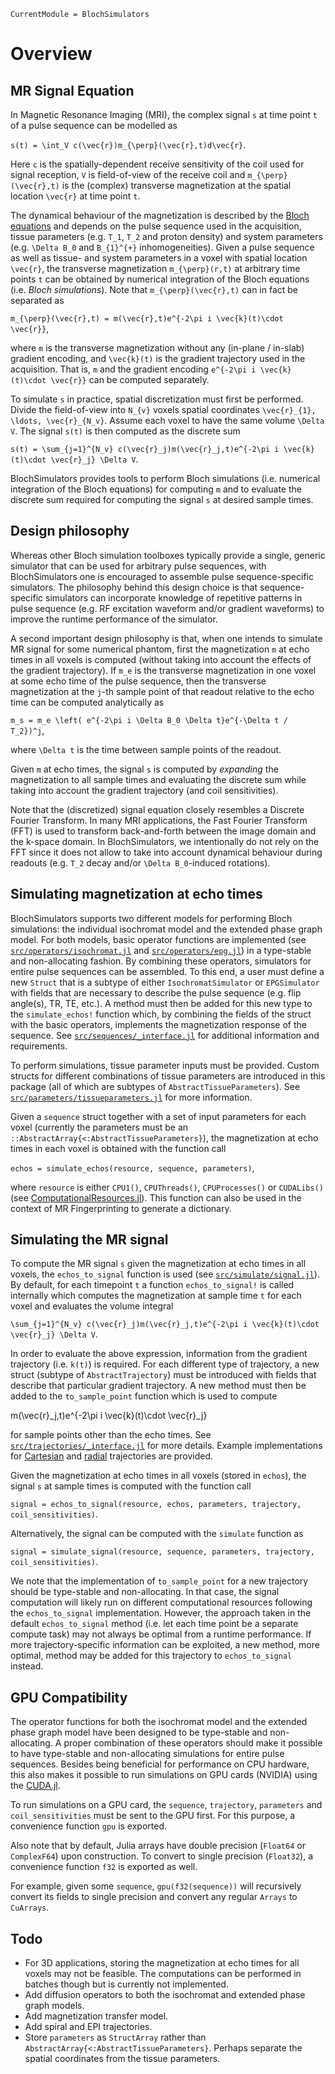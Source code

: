 ```@meta
CurrentModule = BlochSimulators
```

# Overview

## MR Signal Equation

In Magnetic Resonance Imaging (MRI), the complex signal ``s`` at time point ``t`` of a pulse sequence can be modelled as

``s(t) = \int_V c(\vec{r})m_{\perp}(\vec{r},t)d\vec{r}``.

Here ``c`` is the spatially-dependent receive sensitivity of the coil used for signal reception, ``V`` is field-of-view of the receive coil and ``m_{\perp}(\vec{r},t)`` is the (complex) transverse magnetization at the spatial location ``\vec{r}`` at time point ``t``.

The dynamical behaviour of the magnetization is described by the [Bloch equations](https://en.wikipedia.org/wiki/Bloch_equations) and depends on the pulse sequence used in the acquisition, tissue parameters (e.g. ``T_1``, ``T_2`` and proton density) and system parameters (e.g. ``\Delta B_0`` and `B_{1}^{+}` inhomogeneities). Given a pulse sequence as well as tissue- and system parameters in a voxel with spatial location ``\vec{r}``, the transverse magnetization ``m_{\perp}(r,t)`` at arbitrary time points ``t`` can be obtained by numerical integration of the Bloch equations (i.e. _Bloch simulations_). Note that ``m_{\perp}(\vec{r},t)`` can in fact be separated as

``m_{\perp}(\vec{r},t) = m(\vec{r},t)e^{-2\pi i \vec{k}(t)\cdot \vec{r}}``,

where ``m`` is the transverse magnetization without any (in-plane / in-slab) gradient encoding, and ``\vec{k}(t)`` is the gradient trajectory used in the acquisition. That is, ``m`` and the gradient encoding ``e^{-2\pi i \vec{k}(t)\cdot \vec{r}}`` can be computed separately.

To simulate ``s`` in practice, spatial discretization must first be performed. Divide the field-of-view into ``N_{v}`` voxels spatial coordinates ``\vec{r}_{1}, \ldots, \vec{r}_{N_v}``. Assume each voxel to have the same volume ``\Delta V``. The signal ``s(t)`` is then computed as the discrete sum

``s(t) = \sum_{j=1}^{N_v} c(\vec{r}_j)m(\vec{r}_j,t)e^{-2\pi i \vec{k}(t)\cdot \vec{r}_j} \Delta V``.

BlochSimulators provides tools to perform Bloch simulations (i.e. numerical integration of the Bloch equations) for computing ``m`` and to evaluate the discrete sum required for computing the signal ``s`` at desired sample times.

## Design philosophy

Whereas other Bloch simulation toolboxes typically provide a single, generic simulator that can be used for arbitrary pulse sequences, with BlochSimulators one is encouraged to assemble pulse sequence-specific simulators. The philosophy behind this design choice is that sequence-specific simulators can incorporate knowledge of repetitive patterns in pulse sequence (e.g. RF excitation waveform and/or gradient waveforms) to improve the runtime performance of the simulator.

A second important design philosophy is that, when one intends to simulate MR signal for some numerical phantom, first the magnetization ``m`` at echo times in all voxels is computed (without taking into account the effects of the gradient trajectory). If ``m_e`` is the transverse magnetization in one voxel at some echo time of the pulse sequence, then the transverse magnetization at the ``j``-th sample point of that readout relative to the echo time can be computed analytically as

``m_s = m_e \left( e^{-2\pi i \Delta B_0 \Delta t}e^{-\Delta t / T_2})^j``,

where ``\Delta t`` is the time between sample points of the readout.

Given ``m`` at echo times, the signal ``s`` is computed by _expanding_ the magnetization to all sample times and evaluating the discrete sum while taking into account the gradient trajectory (and coil sensitivities).

Note that the (discretized) signal equation closely resembles a Discrete Fourier Transform. In many MRI applications, the Fast Fourier Transform (FFT) is used to transform back-and-forth between the image domain and the k-space domain. In BlochSimulators, we intentionally do not rely on the FFT since it does not allow to take into account dynamical behaviour during readouts (e.g. ``T_2`` decay and/or ``\Delta B_0``-induced rotations).

## Simulating magnetization at echo times

BlochSimulators supports two different models for performing Bloch simulations: the individual isochromat model and the extended phase graph model. For both models, basic operator functions are implemented (see [`src/operators/isochromat.jl`](https://github.com/oscarvanderheide/BlochSimulators.jl/blob/main/src/operators/isochromat.jl) and [`src/operators/epg.jl`](https://github.com/oscarvanderheide/BlochSimulators.jl/blob/main/src/operators/epg.jl)) in a type-stable and non-allocating fashion. By combining these operators, simulators for entire pulse sequences can be assembled. To this end, a user must define a new `Struct` that is a subtype of either `IsochromatSimulator` or `EPGSimulator` with fields that are necessary to describe the pulse sequence (e.g. flip angle(s), TR, TE, etc.). A method must then be added for this new type to the `simulate_echos!` function which, by combining the fields of the struct with the basic operators, implements the magnetization response of the sequence. See [`src/sequences/_interface.jl`](https://github.com/oscarvanderheide/BlochSimulators.jl/blob/main/src/sequences/_interface.jl) for additional information and requirements.

To perform simulations, tissue parameter inputs must be provided. Custom structs for different combinations of tissue parameters are introduced in this package (all of which are subtypes of `AbstractTissueParameters`). See [`src/parameters/tissueparameters.jl`](https://github.com/oscarvanderheide/BlochSimulators.jl/blob/main/src/parameters/tissueparameters.jl) for more information.

Given a `sequence` struct together with a set of input parameters  for each voxel (currently the parameters must be an `::AbstractArray{<:AbstractTissueParameters}`), the magnetization at echo times in each voxel is obtained with the function call

`echos = simulate_echos(resource, sequence, parameters)`,

where `resource` is either `CPU1()`, `CPUThreads()`, `CPUProcesses()` or `CUDALibs()` (see [ComputationalResources.jl](https://github.com/timholy/ComputationalResources.jl)). This function can also be used in the context of MR Fingerprinting to generate a dictionary.

## Simulating the MR signal

To compute the MR signal ``s`` given the magnetization at echo times in all voxels, the `echos_to_signal` function is used (see  [`src/simulate/signal.jl`](https://github.com/oscarvanderheide/BlochSimulators.jl/blob/main/src/simulate/signal.jl)). By default, for each timepoint `t` a function `echos_to_signal!` is called internally which computes the magnetization at sample time `t` for each voxel and evaluates the volume integral

``\sum_{j=1}^{N_v} c(\vec{r}_j)m(\vec{r}_j,t)e^{-2\pi i \vec{k}(t)\cdot \vec{r}_j} \Delta V``.

In order to evaluate the above expression, information from the gradient trajectory (i.e. ``k(t)``) is required. For each different type of trajectory, a new struct (subtype of `AbstractTrajectory`) must be introduced with fields that describe that particular gradient trajectory. A new method must then be added to the `to_sample_point` function which is used to compute

m(\vec{r}_j,t)e^{-2\pi i \vec{k}(t)\cdot \vec{r}_j}

for sample points other than the echo times. See [`src/trajectories/_interface.jl`](https://github.com/oscarvanderheide/BlochSimulators.jl/blob/main/src/trajectories/_interface.jl) for more details. Example implementations for [Cartesian](https://github.com/oscarvanderheide/BlochSimulators.jl/blob/main/src/trajectories/cartsian.jl) and [radial](https://github.com/oscarvanderheide/BlochSimulators.jl/blob/main/src/trajectories/radial.jl) trajectories are provided.

Given the magnetization at echo times in all voxels (stored in ``echos``), the signal ``s`` at sample times is computed with the function call

`signal = echos_to_signal(resource, echos, parameters, trajectory, coil_sensitivities)`.

Alternatively, the signal can be computed with the `simulate` function as

`signal = simulate_signal(resource, sequence, parameters, trajectory, coil_sensitivities)`.

We note that the implementation of `to_sample_point` for a new trajectory should be type-stable and non-allocating. In that case, the signal computation will likely run on different computational resources following the `echos_to_signal` implementation. However, the approach taken in the default `echos_to_signal` method (i.e. let each time point be a separate compute task) may not always be optimal from a runtime performance. If more trajectory-specific information can be exploited, a new method, more optimal, method may be added for this trajectory to `echos_to_signal` instead.

## GPU Compatibility

The operator functions for both the isochromat model and the extended phase graph model have been designed to be type-stable and non-allocating. A proper combination of these operators should make it possible to have type-stable and non-allocating simulations for entire pulse sequences. Besides being beneficial for performance on CPU hardware, this also makes it possible to run simulations on GPU cards (NVIDIA) using the [CUDA.jl](https://github.com/JuliaGPU/CUDA.jl).

To run simulations on a GPU card, the `sequence`, `trajectory`, `parameters` and `coil_sensitivities` must be sent to the GPU first. For this purpose, a convenience function `gpu` is exported.

Also note that by default, Julia arrays have double precision (`Float64` or `ComplexF64`) upon construction. To convert to single precision (`Float32`), a convenience function `f32` is exported as well.

For example, given some `sequence`, `gpu(f32(sequence))` will recursively convert its fields to single precision and convert any regular `Arrays` to `CuArrays`.

## Todo

- For 3D applications, storing the magnetization at echo times for all voxels may not be feasible. The computations can be performed in batches though but is currently not implemented.
- Add diffusion operators to both the isochromat and extended phase graph models.
- Add magnetization transfer model.
- Add spiral and EPI trajectories.
- Store `parameters` as `StructArray` rather than `AbstractArray{<:AbstractTissueParameters}`. Perhaps separate the spatial coordinates from the tissue parameters.